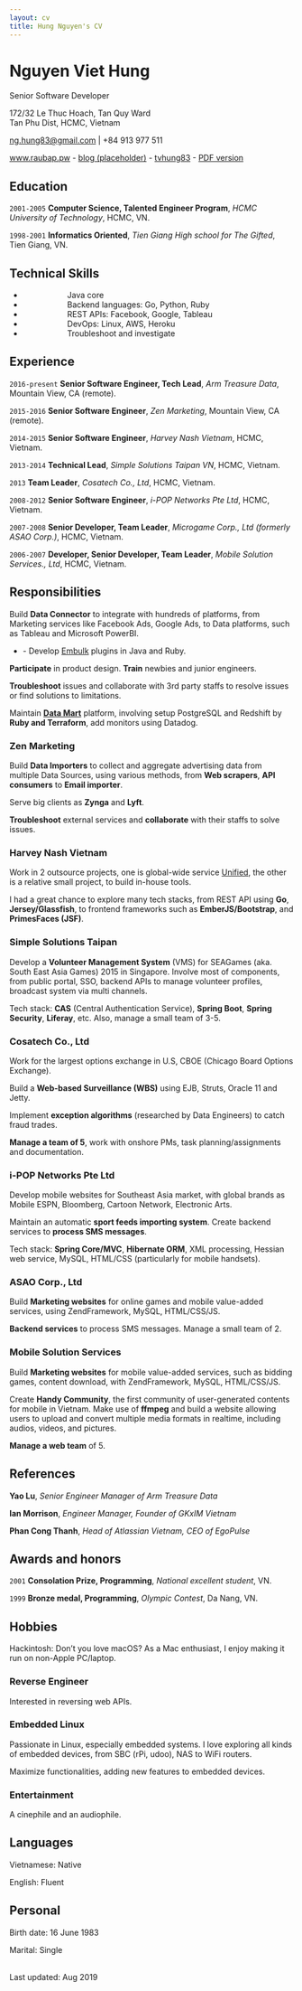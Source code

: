```yaml
---
layout: cv
title: Hung Nguyen's CV
---
```

# Nguyen Viet Hung
Senior Software Developer

172/32 Le Thuc Hoach, Tan Quy Ward<br/>
Tan Phu Dist, HCMC, Vietnam<br/>

<i class="fas fa-inbox"></i> <a href="mailto:ng.hung83@gmail.com">ng.hung83@gmail.com</a> \| <i class="fas fa-mobile"></i> +84 913 977 511

<div id="webaddress">
  <a href="http://www.raubap.pw"><i class="fas fa-home"></i> www.raubap.pw</a> - 
  <span id="ghbutton"><a href="http://www.raubap.pw/blog"><i class="fas fa-rss-square"></i> blog (placeholder)</a> - </span>
  <a href="https://github.com/tvhung83"><i class="fab fa-github"></i> tvhung83</a><span id="ghbutton"> - 
  <a href="http://www.raubap.pw/markdown-cv/download/resume.pdf"><i class="fas fa-file-pdf"></i> PDF version</a></span><!--  - 
  <a href="https://twitter.com/tvhung83"><i class="fab fa-twitter"></i> @tvhung83</a> -->
</div>

## Education

`2001-2005`
**Computer Science, Talented Engineer Program**, *HCMC University of Technology*, HCMC, VN.

`1998-2001`
**Informatics Oriented**, *Tien Giang High school for The Gifted*, Tien Giang, VN.

## Technical Skills
- &nbsp;&nbsp;&nbsp; <i class="fas fa-star"></i> &nbsp;&nbsp;&nbsp; <i class="fas fa-star"></i> &nbsp;&nbsp;&nbsp; <i class="fas fa-star"></i> &nbsp;&nbsp;&nbsp; <i class="fas fa-star"></i>  &nbsp;&nbsp;&nbsp; <i class="far fa-star"></i> Java core
- &nbsp;&nbsp;&nbsp; <i class="fas fa-star"></i> &nbsp;&nbsp;&nbsp; <i class="fas fa-star"></i> &nbsp;&nbsp;&nbsp; <i class="fas fa-star"></i> &nbsp;&nbsp;&nbsp; <i class="far fa-star"></i>  &nbsp;&nbsp;&nbsp; <i class="far fa-star"></i> Backend languages: Go, Python, Ruby
- &nbsp;&nbsp;&nbsp; <i class="fas fa-star"></i> &nbsp;&nbsp;&nbsp; <i class="fas fa-star"></i> &nbsp;&nbsp;&nbsp; <i class="fas fa-star"></i> &nbsp;&nbsp;&nbsp; <i class="fas fa-star"></i>  &nbsp;&nbsp;&nbsp; <i class="far fa-star"></i> REST APIs: Facebook, Google, Tableau
- &nbsp;&nbsp;&nbsp; <i class="fas fa-star"></i> &nbsp;&nbsp;&nbsp; <i class="fas fa-star"></i> &nbsp;&nbsp;&nbsp; <i class="fas fa-star"></i> &nbsp;&nbsp;&nbsp; <i class="far fa-star"></i>  &nbsp;&nbsp;&nbsp; <i class="far fa-star"></i> DevOps: Linux, AWS, Heroku
- &nbsp;&nbsp;&nbsp; <i class="fas fa-star"></i> &nbsp;&nbsp;&nbsp; <i class="fas fa-star"></i> &nbsp;&nbsp;&nbsp; <i class="fas fa-star"></i> &nbsp;&nbsp;&nbsp; <i class="fas fa-star"></i>  &nbsp;&nbsp;&nbsp; <i class="fas fa-star"></i> Troubleshoot and investigate

## Experience

`2016-present`
**Senior Software Engineer, Tech Lead**, *Arm Treasure Data*, Mountain View, CA (remote).

`2015-2016`
**Senior Software Engineer**, *Zen Marketing*, Mountain View, CA (remote).

`2014-2015`
**Senior Software Engineer**, *Harvey Nash Vietnam*, HCMC, Vietnam.

`2013-2014`
**Technical Lead**, *Simple Solutions Taipan VN*, HCMC, Vietnam.

`2013`
**Team Leader**, *Cosatech Co., Ltd*, HCMC, Vietnam.

`2008-2012`
**Senior Software Engineer**, *i-POP Networks Pte Ltd*, HCMC, Vietnam.

`2007-2008`
**Senior Developer, Team Leader**, *Microgame Corp., Ltd (formerly ASAO Corp.)*, HCMC, Vietnam.

`2006-2007`
**Developer, Senior Developer, Team Leader**, *Mobile Solution Services., Ltd*, HCMC, Vietnam.

## Responsibilities
Build **Data Connector** to integrate with hundreds of platforms, from Marketing services like Facebook Ads, Google Ads, to Data platforms, such as Tableau and Microsoft PowerBI.
- \- Develop [Embulk](https://embulk.org) plugins in Java and Ruby.

**Participate** in product design. **Train** newbies and junior engineers.

**Troubleshoot** issues and collaborate with 3rd party staffs to resolve issues or find solutions to limitations.

Maintain **[Data Mart](https://panoply.io/data-warehouse-guide/data-mart-vs-data-warehouse/)** platform, involving setup PostgreSQL and Redshift by **Ruby and Terraform**, add monitors using Datadog.

### Zen Marketing
Build **Data Importers** to collect and aggregate advertising data from multiple Data Sources, using various methods, from **Web scrapers**, **API consumers** to **Email importer**.

Serve big clients as **Zynga** and **Lyft**.

**Troubleshoot** external services and **collaborate** with their staffs to solve issues.

### Harvey Nash Vietnam
Work in 2 outsource projects, one is global-wide service [Unified](https://unified.com), the other is a relative small project, to build in-house tools.

I had a great chance to explore many tech stacks, from REST API using **Go**, **Jersey/Glassfish**, to frontend frameworks such as **EmberJS/Bootstrap**, and **PrimesFaces (JSF)**.

### Simple Solutions Taipan
Develop a **Volunteer Management System** (VMS) for SEAGames (aka. South East Asia Games) 2015 in Singapore. Involve most of components, from public portal, SSO, backend APIs to manage volunteer profiles, broadcast system via multi channels.

Tech stack: **CAS** (Central Authentication Service), **Spring Boot**, **Spring Security**, **Liferay**, etc. Also, manage a small team of 3-5.

### Cosatech Co., Ltd
Work for the largest options exchange in U.S, CBOE (Chicago Board Options Exchange).

Build a **Web-based Surveillance (WBS)** using EJB, Struts, Oracle 11 and Jetty.

Implement **exception algorithms** (researched by Data Engineers) to catch fraud trades.

**Manage a team of 5**, work with onshore PMs, task planning/assignments and documentation.

### i-POP Networks Pte Ltd
Develop mobile websites for Southeast Asia market, with global brands as Mobile ESPN, Bloomberg, Cartoon Network, Electronic Arts.

Maintain an automatic **sport feeds importing system**. Create backend services to **process SMS messages**.

Tech stack: **Spring Core/MVC**, **Hibernate ORM**, XML processing, Hessian web service, MySQL, HTML/CSS (particularly for mobile handsets).

### ASAO Corp., Ltd
Build **Marketing websites** for online games and mobile value-added services, using ZendFramework, MySQL, HTML/CSS/JS.

**Backend services** to process SMS messages. Manage a small team of 2.

### Mobile Solution Services
Build **Marketing websites** for mobile value-added services, such as bidding games, content download, with ZendFramework, MySQL, HTML/CSS/JS.

Create **Handy Community**, the first community of user-generated contents for mobile in Vietnam. Make use of **ffmpeg** and build a website allowing users to upload and convert multiple media formats in realtime, including audios, videos, and pictures.

**Manage a web team** of 5.

## References

**Yao Lu**, *Senior Engineer Manager of Arm Treasure Data*

**Ian Morrison**, *Engineer Manager, Founder of GKxIM Vietnam*

**Phan Cong Thanh**, *Head of Atlassian Vietnam, CEO of EgoPulse*

## Awards and honors

`2001`
**Consolation Prize, Programming**, *National excellent student*, VN.

`1999`
**Bronze medal, Programming**, *Olympic Contest*, Da Nang, VN.

## Hobbies

Hackintosh: Don’t you love macOS? As a Mac enthusiast, I enjoy making it run on non-Apple PC/laptop.

### Reverse Engineer
Interested in reversing web APIs.

### Embedded Linux
Passionate in Linux, especially embedded systems. I love exploring all kinds of embedded devices, from SBC (rPi, udoo), NAS to WiFi routers.

Maximize functionalities, adding new features to embedded devices.

### Entertainment
A cinephile and an audiophile.

## Languages

Vietnamese: Native

English: Fluent

## Personal

Birth date: 16 June 1983

Marital: Single


<br/>Last updated: Aug 2019<br/><br/>
